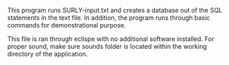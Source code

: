This program runs SURLY-input.txt and creates a database out of the SQL statements in the text file.
In addition, the program runs through basic commands for demonstrational purpose. 

This file is ran through eclispe with no additional software installed. For proper sound, make sure sounds folder is located within the working directory of the application.
